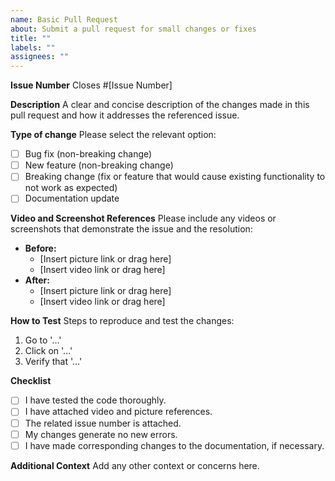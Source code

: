 ```yaml
---
name: Basic Pull Request
about: Submit a pull request for small changes or fixes
title: ""
labels: ""
assignees: ""
---
```


**Issue Number**
Closes #[Issue Number]

**Description**
A clear and concise description of the changes made in this pull request and how it addresses the referenced issue.

**Type of change**
Please select the relevant option:

- [ ] Bug fix (non-breaking change)
- [ ] New feature (non-breaking change)
- [ ] Breaking change (fix or feature that would cause existing functionality to not work as expected)
- [ ] Documentation update

**Video and Screenshot References**
Please include any videos or screenshots that demonstrate the issue and the resolution:

- **Before:**
  - [Insert picture link or drag here]
  - [Insert video link or drag here]
- **After:**
  - [Insert picture link or drag here]
  - [Insert video link or drag here]

**How to Test**
Steps to reproduce and test the changes:

1. Go to '...'
2. Click on '...'
3. Verify that '...'

**Checklist**

- [ ] I have tested the code thoroughly.
- [ ] I have attached video and picture references.
- [ ] The related issue number is attached.
- [ ] My changes generate no new errors.
- [ ] I have made corresponding changes to the documentation, if necessary.

**Additional Context**
Add any other context or concerns here.
